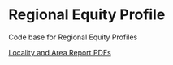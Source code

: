 # Regional Equity Profile

Code base for Regional Equity Profiles 

[Locality and Area Report PDFs](https://github.com/virginiaequitycenter/regional-equity-profile/tree/main/report_pdfs#readme)